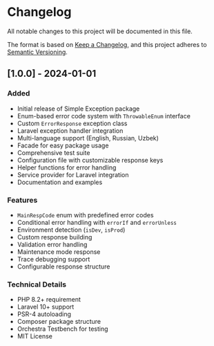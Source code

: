 # Changelog

All notable changes to this project will be documented in this file.

The format is based on [Keep a Changelog](https://keepachangelog.com/en/1.0.0/),
and this project adheres to [Semantic Versioning](https://semver.org/spec/v2.0.0.html).

## [1.0.0] - 2024-01-01

### Added
- Initial release of Simple Exception package
- Enum-based error code system with `ThrowableEnum` interface
- Custom `ErrorResponse` exception class
- Laravel exception handler integration
- Multi-language support (English, Russian, Uzbek)
- Facade for easy package usage
- Comprehensive test suite
- Configuration file with customizable response keys
- Helper functions for error handling
- Service provider for Laravel integration
- Documentation and examples

### Features
- `MainRespCode` enum with predefined error codes
- Conditional error handling with `errorIf` and `errorUnless`
- Environment detection (`isDev`, `isProd`)
- Custom response building
- Validation error handling
- Maintenance mode response
- Trace debugging support
- Configurable response structure

### Technical Details
- PHP 8.2+ requirement
- Laravel 10+ support
- PSR-4 autoloading
- Composer package structure
- Orchestra Testbench for testing
- MIT License

